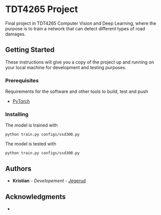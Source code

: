 # TDT4265 Project

Final project in TDT4265 Computer Vision and Deep Learning, where the purpose is to train a network that can detect different types of road damages.

## Getting Started

These instructions will give you a copy of the project up and running on
your local machine for development and testing purposes.

### Prerequisites

Requirements for the software and other tools to build, test and push

- [PyTorch](https://pytorch.org)

### Installing

The model is trained with

    python train.py configs/ssd300.py

The model is tested with

    python train.py configs/ssd300.py

## Authors

- **Kristian** - _Developement_ -
  [Jegerud](https://jegerud.github.io)

## Acknowledgments

-
